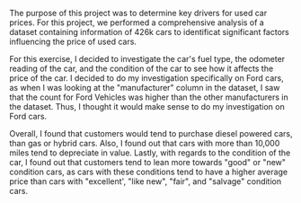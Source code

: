 The purpose of this project was to determine key drivers for used car prices. For this project, we performed a comprehensive analysis of a dataset containing information of 426k cars to identificat significant factors influencing the price of used cars. 

For this exercise, I decided to investigate the car's fuel type, the odometer reading of the car, and the condition of the car to see how it affects the price of the car. I decided to do my investigation specifically on Ford cars, as when I was looking at the "manufacturer" column in the dataset, I saw that the count for Ford Vehicles was higher than the other manufacturers in the dataset. Thus, I thought it would make sense to do my investigation on Ford cars.

Overall, I found that customers would tend to purchase diesel powered cars, than gas or hybrid cars. Also, I found out that cars with more than 10,000 miles tend to depreciate in value. Lastly, with regards to the condition of the car, I found out that customers tend to lean more towards "good" or "new" condition cars, as cars with these conditions tend to have a higher average price than cars with "excellent', "like new", "fair", and "salvage" condition cars.  

